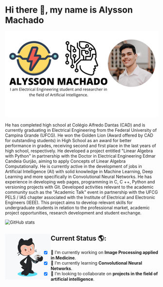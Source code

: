 # Hi there 👋, my name is Alysson Machado

![profile-image](https://github.com/Alyssonmach/alyssonmach/blob/master/profile-image.png)

He has completed high school at Colégio Alfredo Dantas (CAD) and is currently graduating in Electrical Engineering from the Federal University of Campina Grande (UFCG). He won the Golden Lion (Award offered by CAD for outstanding students) in High School as an award for better performance in grades, receiving second and first place in the last years of high school, respectively. He developed a project entitled "Linear Algebra with Python" in partnership with the Doctor in Electrical Engineering Edmar Candeia Gurjão, aiming to apply Concepts of Linear Algebra Computationally. He is currently active in the development of jobs in Artificial Intelligence (AI) with solid knowledge in Machine Learning, Deep Learning and more specifically in Convolutional Neural Networks. He has experience in developing web pages, programming in C, C ++, Python and versioning projects with Git. Developed activities relevant to the academic community such as the "Academic Talk" event in partnership with the UFCG PELS / IAS chapter associated with the Institute of Electrical and Electronic Engineers (IEEE). This project aims to develop relevant skills for undergraduate students in relation to the professional market, academic project opportunities, research development and student exchange.

![GitHub stats](https://github-readme-stats.vercel.app/api?username=Alyssonmach&show_icons=true)

## Current Status 🌎: <a href = "https://github.com/Alyssonmach?tab=repositories" target = "_blank"><img align="left" width="150" height="150" src="https://github.com/Alyssonmach/alyssonmach/blob/master/octocat.png"></a>

- [x] 🔭 I’m currently working on **Image Processing applied in Medicine**. 
- [x] 🌱 I’m currently learning **Convolutional Neural Networks**. 
- [x] 👯 I’m looking to collaborate on **projects in the field of artificial intelligence**.  
